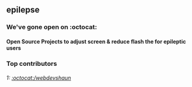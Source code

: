 ## epilepse
### We've gone open on :octocat:
#### Open Source Projects to adjust screen & reduce flash the for epileptic users
### Top contributors
###### 1: <a href="https://github.com/webdevshaun"> :octocat:/webdevshaun</a>
